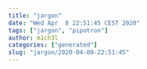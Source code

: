 ```yaml
---
title: "jargon"
date: "Wed Apr  8 22:51:45 CEST 2020"
tags: ["jargon", "pipotron"]
author: m1ch3l
categories: ["generated"]
slug: "jargon/2020-04-08-22:51:45"
---
```



